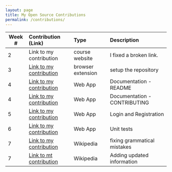 ```yaml
---
layout: page
title: My Open Source Contributions
permalink: /contributions/
---
```


<!-- 
Type of the contribution should be "Wikipedia edit", "OpenStreet Map feature", "Documentation", "Course website", "Blog", 
"Browse Add-on", etc. 

The descriptioin should include a brief summary of what you did. 

Replace the first row with your contribution. 

--> 





| Week #       | Contribution (Link)  | Type  | Description | 
|---|:---|:---|:---| 
|  2   | Link to my contribution    | course website    |   I fixed a broken link.    |
|  3   | [Link to my contribution](https://github.com/nyu-ossd-s19/tickStop)   | browser extension  | setup the repository |
|  4   | [Link to my contribution](https://github.com/hassan3095/rally/commit/4e6feef286cd1e6c65f463e2760575c080da740d) | Web App | Documentation - README |
|  4   | [Link to my contribution](https://github.com/hassan3095/rally/commit/e87601a1253ca7da5131922f0dd873cc2f36da6c) | Web App | Documentation - CONTRIBUTING |
|  5   | [Link to my contribution](https://github.com/hassan3095/rally/commit/100071d00d07964b0f0c852ac20adf151eabb018) | Web App | Login and Registration |
|  6   | [Link to my contribution](https://github.com/hassan3095/rally/commit/f66ec097713ed2db1d5e63fb5d7f8772b70fb405) | Web App | Unit tests |
|  7   | [Link to my contribution](https://en.wikipedia.org/wiki/Vinoo_Mankad) | Wikipedia          | fixing grammatical mistakes |
|  7   | [Link to mt contribution](https://en.wikipedia.org/wiki/Sufi_rock) | Wikipedia | Adding updated information
